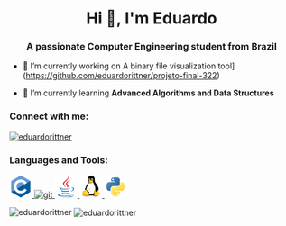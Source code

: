 <h1 align="center">Hi 👋, I'm Eduardo</h1>
<h3 align="center">A passionate Computer Engineering student from Brazil</h3>

- 🔭 I’m currently working on A binary file visualization tool](https://github.com/eduardorittner/projeto-final-322)

- 🌱 I’m currently learning **Advanced Algorithms and Data Structures**

<h3 align="left">Connect with me:</h3>
<p align="left">
<a href="https://www.leetcode.com/eduardorittner" target="blank"><img align="center" src="https://raw.githubusercontent.com/rahuldkjain/github-profile-readme-generator/master/src/images/icons/Social/leet-code.svg" alt="eduardorittner" height="30" width="40" /></a>
</p>

<h3 align="left">Languages and Tools:</h3>
<p align="left"> <a href="https://www.cprogramming.com/" target="_blank" rel="noreferrer"> <img src="https://raw.githubusercontent.com/devicons/devicon/master/icons/c/c-original.svg" alt="c" width="40" height="40"/> </a> <a href="https://git-scm.com/" target="_blank" rel="noreferrer"> <img src="https://www.vectorlogo.zone/logos/git-scm/git-scm-icon.svg" alt="git" width="40" height="40"/> </a> <a href="https://www.java.com" target="_blank" rel="noreferrer"> <img src="https://raw.githubusercontent.com/devicons/devicon/master/icons/java/java-original.svg" alt="java" width="40" height="40"/> </a> <a href="https://www.linux.org/" target="_blank" rel="noreferrer"> <img src="https://raw.githubusercontent.com/devicons/devicon/master/icons/linux/linux-original.svg" alt="linux" width="40" height="40"/> </a> <a href="https://www.python.org" target="_blank" rel="noreferrer"> <img src="https://raw.githubusercontent.com/devicons/devicon/master/icons/python/python-original.svg" alt="python" width="40" height="40"/> </a> </p>

<p><img align="left" src="https://github-readme-stats.vercel.app/api/top-langs?username=eduardorittner&show_icons=true&locale=en&layout=compact" alt="eduardorittner" /></p>

<p>&nbsp;<img align="center" src="https://github-readme-stats.vercel.app/api?username=eduardorittner&show_icons=true&locale=en" alt="eduardorittner" /></p>
